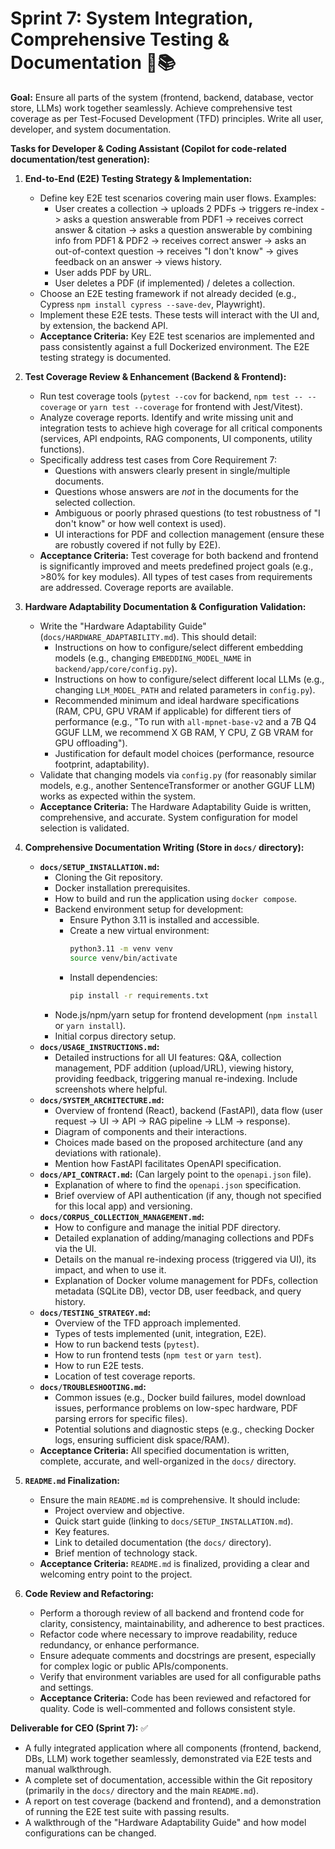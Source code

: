 # Sprint 7: System Integration, Comprehensive Testing & Documentation 🧪📚

**Goal:** Ensure all parts of the system (frontend, backend, database, vector store, LLMs) work together seamlessly. Achieve comprehensive test coverage as per Test-Focused Development (TFD) principles. Write all user, developer, and system documentation.

**Tasks for Developer & Coding Assistant (Copilot for code-related documentation/test generation):**

1.  **End-to-End (E2E) Testing Strategy & Implementation:**
    * Define key E2E test scenarios covering main user flows. Examples:
        * User creates a collection -> uploads 2 PDFs -> triggers re-index -> asks a question answerable from PDF1 -> receives correct answer & citation -> asks a question answerable by combining info from PDF1 & PDF2 -> receives correct answer -> asks an out-of-context question -> receives "I don't know" -> gives feedback on an answer -> views history.
        * User adds PDF by URL.
        * User deletes a PDF (if implemented) / deletes a collection.
    * Choose an E2E testing framework if not already decided (e.g., Cypress `npm install cypress --save-dev`, Playwright).
    * Implement these E2E tests. These tests will interact with the UI and, by extension, the backend API.
    * **Acceptance Criteria:** Key E2E test scenarios are implemented and pass consistently against a full Dockerized environment. The E2E testing strategy is documented.

2.  **Test Coverage Review & Enhancement (Backend & Frontend):**
    * Run test coverage tools (`pytest --cov` for backend, `npm test -- --coverage` or `yarn test --coverage` for frontend with Jest/Vitest).
    * Analyze coverage reports. Identify and write missing unit and integration tests to achieve high coverage for all critical components (services, API endpoints, RAG components, UI components, utility functions).
    * Specifically address test cases from Core Requirement 7:
        * Questions with answers clearly present in single/multiple documents.
        * Questions whose answers are *not* in the documents for the selected collection.
        * Ambiguous or poorly phrased questions (to test robustness of "I don't know" or how well context is used).
        * UI interactions for PDF and collection management (ensure these are robustly covered if not fully by E2E).
    * **Acceptance Criteria:** Test coverage for both backend and frontend is significantly improved and meets predefined project goals (e.g., >80% for key modules). All types of test cases from requirements are addressed. Coverage reports are available.

3.  **Hardware Adaptability Documentation & Configuration Validation:**
    * Write the "Hardware Adaptability Guide" (`docs/HARDWARE_ADAPTABILITY.md`). This should detail:
        * Instructions on how to configure/select different embedding models (e.g., changing `EMBEDDING_MODEL_NAME` in `backend/app/core/config.py`).
        * Instructions on how to configure/select different local LLMs (e.g., changing `LLM_MODEL_PATH` and related parameters in `config.py`).
        * Recommended minimum and ideal hardware specifications (RAM, CPU, GPU VRAM if applicable) for different tiers of performance (e.g., "To run with `all-mpnet-base-v2` and a 7B Q4 GGUF LLM, we recommend X GB RAM, Y CPU, Z GB VRAM for GPU offloading").
        * Justification for default model choices (performance, resource footprint, adaptability).
    * Validate that changing models via `config.py` (for reasonably similar models, e.g., another SentenceTransformer or another GGUF LLM) works as expected within the system.
    * **Acceptance Criteria:** The Hardware Adaptability Guide is written, comprehensive, and accurate. System configuration for model selection is validated.

4.  **Comprehensive Documentation Writing (Store in `docs/` directory):**
    * **`docs/SETUP_INSTALLATION.md`:**
        * Cloning the Git repository.
        * Docker installation prerequisites.
        * How to build and run the application using `docker compose`.
        * Backend environment setup for development:
            * Ensure Python 3.11 is installed and accessible.
            * Create a new virtual environment:
              ```bash
              python3.11 -m venv venv
              source venv/bin/activate
              ```
            * Install dependencies:
              ```bash
              pip install -r requirements.txt
              ```
        * Node.js/npm/yarn setup for frontend development (`npm install` or `yarn install`).
        * Initial corpus directory setup.
    * **`docs/USAGE_INSTRUCTIONS.md`:**
        * Detailed instructions for all UI features: Q&A, collection management, PDF addition (upload/URL), viewing history, providing feedback, triggering manual re-indexing. Include screenshots where helpful.
    * **`docs/SYSTEM_ARCHITECTURE.md`:**
        * Overview of frontend (React), backend (FastAPI), data flow (user request -> UI -> API -> RAG pipeline -> LLM -> response).
        * Diagram of components and their interactions.
        * Choices made based on the proposed architecture (and any deviations with rationale).
        * Mention how FastAPI facilitates OpenAPI specification.
    * **`docs/API_CONTRACT.md`:** (Can largely point to the `openapi.json` file).
        * Explanation of where to find the `openapi.json` specification.
        * Brief overview of API authentication (if any, though not specified for this local app) and versioning.
    * **`docs/CORPUS_COLLECTION_MANAGEMENT.md`:**
        * How to configure and manage the initial PDF directory.
        * Detailed explanation of adding/managing collections and PDFs via the UI.
        * Details on the manual re-indexing process (triggered via UI), its impact, and when to use it.
        * Explanation of Docker volume management for PDFs, collection metadata (SQLite DB), vector DB, user feedback, and query history.
    * **`docs/TESTING_STRATEGY.md`:**
        * Overview of the TFD approach implemented.
        * Types of tests implemented (unit, integration, E2E).
        * How to run backend tests (`pytest`).
        * How to run frontend tests (`npm test` or `yarn test`).
        * How to run E2E tests.
        * Location of test coverage reports.
    * **`docs/TROUBLESHOOTING.md`:**
        * Common issues (e.g., Docker build failures, model download issues, performance problems on low-spec hardware, PDF parsing errors for specific files).
        * Potential solutions and diagnostic steps (e.g., checking Docker logs, ensuring sufficient disk space/RAM).
    * **Acceptance Criteria:** All specified documentation is written, complete, accurate, and well-organized in the `docs/` directory.

5.  **`README.md` Finalization:**
    * Ensure the main `README.md` is comprehensive. It should include:
        * Project overview and objective.
        * Quick start guide (linking to `docs/SETUP_INSTALLATION.md`).
        * Key features.
        * Link to detailed documentation (the `docs/` directory).
        * Brief mention of technology stack.
    * **Acceptance Criteria:** `README.md` is finalized, providing a clear and welcoming entry point to the project.

6.  **Code Review and Refactoring:**
    * Perform a thorough review of all backend and frontend code for clarity, consistency, maintainability, and adherence to best practices.
    * Refactor code where necessary to improve readability, reduce redundancy, or enhance performance.
    * Ensure adequate comments and docstrings are present, especially for complex logic or public APIs/components.
    * Verify that environment variables are used for all configurable paths and settings.
    * **Acceptance Criteria:** Code has been reviewed and refactored for quality. Code is well-commented and follows consistent style.

**Deliverable for CEO (Sprint 7):** ✅

* A fully integrated application where all components (frontend, backend, DBs, LLM) work together seamlessly, demonstrated via E2E tests and manual walkthrough.
* A complete set of documentation, accessible within the Git repository (primarily in the `docs/` directory and the main `README.md`).
* A report on test coverage (backend and frontend), and a demonstration of running the E2E test suite with passing results.
* A walkthrough of the "Hardware Adaptability Guide" and how model configurations can be changed.